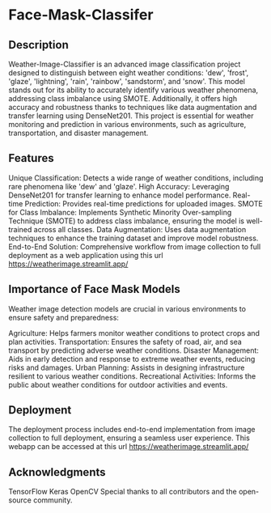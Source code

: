 # Face-Mask-Classifer
## Description
Weather-Image-Classifier is an advanced image classification project designed to distinguish between eight weather conditions: 'dew', 'frost', 'glaze', 'lightning', 'rain', 'rainbow', 'sandstorm', and 'snow'. This model stands out for its ability to accurately identify various weather phenomena, addressing class imbalance using SMOTE. Additionally, it offers high accuracy and robustness thanks to techniques like data augmentation and transfer learning using DenseNet201. This project is essential for weather monitoring and prediction in various environments, such as agriculture, transportation, and disaster management.

## Features
Unique Classification: Detects a wide range of weather conditions, including rare phenomena like 'dew' and 'glaze'.
High Accuracy: Leveraging DenseNet201 for transfer learning to enhance model performance.
Real-time Prediction: Provides real-time predictions for uploaded images.
SMOTE for Class Imbalance: Implements Synthetic Minority Over-sampling Technique (SMOTE) to address class imbalance, ensuring the model is well-trained across all classes.
Data Augmentation: Uses data augmentation techniques to enhance the training dataset and improve model robustness.
End-to-End Solution: Comprehensive workflow from image collection to full deployment as a web application using this url https://weatherimage.streamlit.app/  

## Importance of Face Mask Models
Weather image detection models are crucial in various environments to ensure safety and preparedness:

Agriculture: Helps farmers monitor weather conditions to protect crops and plan activities.
Transportation: Ensures the safety of road, air, and sea transport by predicting adverse weather conditions.
Disaster Management: Aids in early detection and response to extreme weather events, reducing risks and damages.
Urban Planning: Assists in designing infrastructure resilient to various weather conditions.
Recreational Activities: Informs the public about weather conditions for outdoor activities and events.

## Deployment
The deployment process includes end-to-end implementation from image collection to full deployment, ensuring a seamless user experience.
This webapp can be accessed at this url https://weatherimage.streamlit.app/

## Acknowledgments
TensorFlow
Keras
OpenCV
Special thanks to all contributors and the open-source community.